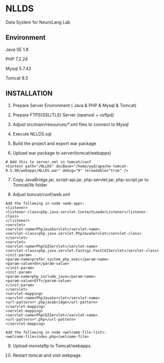 # NLLDS
Data System for NeuroLang Lab

## Environment
Java SE 1.8

PHP 7.2.24

Mysql 5.7.42

Tomcat 8.5

## INSTALLATION
1. Prepare Server Environment ( Java & PHP & Mysql & Tomcat)

2. Prepare FTPS(SSL/TLS) Server (openssl + vsftpd)

3. Adjust src/main/resources/*.xml files to connect to Mysql

4. Execute NLLDS.sql

5. Build the project and export war package

6. Upload war package to server(tomcat/webapps)
```
# Add this to server.xml in tomcat/conf
<Context path="/NLLDS" docBase="/home/wyd/apache-tomcat-8.5.98/webapps/NLLDS.war" debug="0" reloadable="true" />
```

7. Copy JavaBridge.jar, script-api.jar, php-servlet.jar, php-script.jar to Tomcat/lib folder

8. Adjust tomcat/conf/web.xml

```
Add the following in node <web-app>:
<listener>
<listener-class>php.java.servlet.ContextLoaderListener</listener-class>
</listener>
<servlet>
<servlet-name>PhpJavaServlet</servlet-name>
<servlet-class>php.java.servlet.PhpJavaServlet</servlet-class>
</servlet>
<servlet>
<servlet-name>PhpCGIServlet</servlet-name>
<servlet-class>php.java.servlet.fastcgi.FastCGIServlet</servlet-class>
<init-param>
<param-name>prefer_system_php_exec</param-name>
<param-value>On</param-value>
</init-param>
<init-param>
<param-name>php_include_java</param-name>
<param-value>Off</param-value>
</init-param>
</servlet>
<servlet-mapping>
<servlet-name>PhpJavaServlet</servlet-name>
<url-pattern>*.phpjavabridge</url-pattern>
</servlet-mapping>
<servlet-mapping>
<servlet-name>PhpCGIServlet</servlet-name>
<url-pattern>*.php</url-pattern>
</servlet-mapping>

Add the following in node <welcome-file-list>:
<welcome-file>index.php</welcome-file>
```

9. Upload monstaftp to Tomcat/webapps.

10. Restart tomcat and visit webpage.


